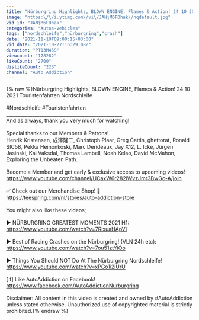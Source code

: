 ```yaml
---
title: "Nürburgring Highlights, BLOWN ENGINE, Flames & Action! 24 10 2021 Touristenfahrten Nordschleife"
image: "https:\/\/i.ytimg.com\/vi\/JANjM6FDhak\/hqdefault.jpg"
vid_id: "JANjM6FDhak"
categories: "Autos-Vehicles"
tags: ["nordschleife","nürburgring","crash"]
date: "2021-11-10T09:00:15+03:00"
vid_date: "2021-10-27T16:29:08Z"
duration: "PT13M45S"
viewcount: "178282"
likeCount: "2700"
dislikeCount: "223"
channel: "Auto Addiction"
---
```

{% raw %}Nürburgring Highlights, BLOWN ENGINE, Flames &amp; Action! 24 10 2021 Touristenfahrten Nordschleife<br /><br />#Nordschleife #Touristenfahrten<br />_________________________________________________<br />And as always, thank you very much for watching!<br /><br />Special thanks to our Members &amp; Patrons! <br />Henrik Kristensen, 成澤隆二, Christoph Plaar, Greg Cattin, ghettorat, Ronald SIC58, Pekka Heinonkoski, Marc Derideaux, Jay X12, L. Icke, Jürgen Jasinski, Kai Vaksdal, Thomas Lambell, Noah Kelso, David McMahon, Exploring the Unbeaten Path. <br /><br />Become a Member and get early &amp; exclusive access to upcoming videos! <a rel="nofollow" target="blank" href="https://www.youtube.com/channel/UCaxW6r282iWvzJmr3BwGc-A/join">https://www.youtube.com/channel/UCaxW6r282iWvzJmr3BwGc-A/join</a><br /><br />✅ Check out our Merchandise Shop! 🛒<br /><a rel="nofollow" target="blank" href="https://teespring.com/nl/stores/auto-addiction-store">https://teespring.com/nl/stores/auto-addiction-store</a><br /><br />You might also like these videos;<br /><br />► NÜRBURGRING GREATEST MOMENTS 2021 H1: <br /><a rel="nofollow" target="blank" href="https://www.youtube.com/watch?v=7RixuaHApVI">https://www.youtube.com/watch?v=7RixuaHApVI</a><br /><br />► Best of Racing Crashes on the Nürburgring! (VLN 24h etc): <br /><a rel="nofollow" target="blank" href="https://www.youtube.com/watch?v=7ou51ztYiOo">https://www.youtube.com/watch?v=7ou51ztYiOo</a><br /><br />► Things You Should NOT Do At The Nürburgring Nordschleife!<br /><a rel="nofollow" target="blank" href="https://www.youtube.com/watch?v=xPGo1i2lUrU">https://www.youtube.com/watch?v=xPGo1i2lUrU</a><br /><br />[ f] Like AutoAddiction on Facebook! <br /><a rel="nofollow" target="blank" href="https://www.facebook.com/AutoAddictionNurburgring">https://www.facebook.com/AutoAddictionNurburgring</a><br /><br />Disclaimer: All content in this video is created and owned by #AutoAddiction unless stated otherwise. Unauthorized use of copyrighted material is strictly prohibited.{% endraw %}
